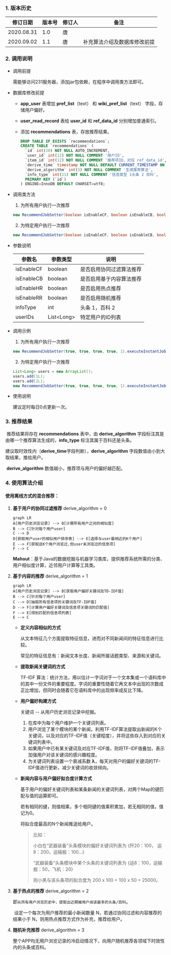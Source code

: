 ### 1. 版本历史	

| 修订日期   | 版本号 | 修订人 | 备注                         |
| ---------- | ------ | ------ | ---------------------------- |
| 2020.08.31 | 1.0    | 唐     |                              |
| 2020.09.02 | 1.1    | 唐     | 补充算法介绍及数据库修改前提 |

### 2. 调用说明

- 调用前提

  需能够访问231服务器，添加jar包依赖，在程序中调用类方法即可。

- 数据库修改前提

  - **app_user** 表增加 **pref_list**（text） 和 **wiki_pref_list**（text） 字段，存储用户偏好。

  - **user_read_record** 表给 **user_id** 和 **ref_data_id** 分别增加普通索引。

  - 添加 **recommendations** 表，存放推荐结果。

    ```sql
    DROP TABLE IF EXISTS `recommendations`;
    CREATE TABLE `recommendations` (
      `id` int(20) NOT NULL AUTO_INCREMENT,
      `user_id` int(12) NOT NULL COMMENT '用户ID',
      `item_id` int(12) NOT NULL COMMENT '推荐项ID，对应 ref_data_id',
      `derive_time` timestamp NOT NULL DEFAULT CURRENT_TIMESTAMP ON UPDATE CURRENT_TIMESTAMP COMMENT '生成时间',
      `derive_algorithm` int(3) NOT NULL COMMENT '生成推荐算法',
      `info_type` int(11) NOT NULL COMMENT '信息类型 1头条 2 百科',
      PRIMARY KEY (`id`)
    ) ENGINE=InnoDB DEFAULT CHARSET=utf8;
    ```

- 调用类方法

  1. 为所有用户执行一次推荐

  ```java
  new RecommendJobSetter(boolean isEnableCF, boolean isEnableCB, boolean isEnableHR, boolean isEnableRR, int infoType).executeInstanceJobForAllUsers();
  ```

  2. 为特定用户执行一次推荐

  ```java
  new RecommendJobSetter(boolean isEnableCF, boolean isEnableCB, boolean isEnableHR, boolean isEnableRR, int infoType).executeInstanceJobForCertainUsers(List<Long> userIDs);
  ```

- 参数说明

  | 参数名     | 参数类型         | 说明                     |
  | ---------- | ---------------- | ------------------------ |
  | isEnableCF | boolean          | 是否启用协同过滤算法推荐 |
  | isEnableCB | boolean          | 是否启用基于内容算法推荐 |
  | isEnableHR | boolean          | 是否启用热点推荐         |
  | isEnableRR | boolean          | 是否启用随机推荐         |
  | infoType   | int              | 头条 1，百科 2           |
  | userIDs    | List&lt;Long&gt; | 特定用户的ID列表         |

- 调用示例

  1. 为所有用户执行一次推荐
  
  ```java
  new RecommendJobSetter(true, true, true, true, 1).executeInstantJobForAllUsers();
  ```
  
  2. 为特定用户执行一次推荐
  
  ```java
  List<Long> users = new ArrayList();
  users.add(1L);
  users.add(2L);
  new RecommendJobSetter(true, true, true, true, 1).executeInstantJobForAllUsers(users);
  ```
  
- 使用说明

  建议定时每日0点更新一次。


### 3. 推荐结果

​	推荐结果将存在 **recommendations** 表中，由 **derive_algorithm** 字段标注其是由哪一个推荐算法生成的，**info_type** 标注其属于百科还是头条。

​	建议取时效性内（**derive_time**字段判断），**derive_algorithm** 字段数值由小到大取结果，推给用户。

​	**derive_algorithm** 数值越小，推荐项与用户的偏好越匹配。

### 4. 使用算法介绍

#### 使用离线方式的混合推荐：

1. **基于用户的协同过滤推荐**   derive_algorithm = 0

   ```mermaid
   graph LR
   A[用户历史浏览记录] --> B[计算所有用户之间的相似度]
   B --> C[针对每个用户user]
   C --> D
   D[获取用户user的相似用户排序表] --> E[选择与user最相近的K个用户]
   E --> F[获取这K个用户浏览过,但user未浏览过的信息项]
   F --> C
   ```

   ​	**Mahout**：基于Java的数据挖掘与机器学习类库，提供推荐系统所需的分类、用户相似度计算，近邻用户计算等工具类。

2. **基于内容的推荐**    derive_algorithm = 1

   ```mermaid
   graph LR
   A[用户历史浏览记录] --> B[获取用户偏好关键词及TD-IDF值]
   B --> C[针对每个用户user]
   C --> D[抽取所有信息项的关键词及TF-IDF值]
   D --> F[计算用户偏好关键词及信息项关键词的匹配值]
   F --> E[得到匹配的信息项列表]
   E --> C
   ```

   - **定义内容相似的方式**

     从文本特征几个方面提取特征信息，进而对不同新闻间的特征信息进行比较。

     常见的特征信息有：新闻文本长度、新闻所属话题类型、来源和关键词。

   - **提取新闻关键词的方式**

     TF-IDF 算法：统计方法，用以估计一字词对于一个文本集或一个语料库中的其中一份文件的重要程度。字词的重要性随着它再文本中出现的次数成正比增加，但同时会随着它在语料库中的出现频率成反比下降。

   - **用户偏好构建方式**

     关键词  -- 从用户历史浏览记录中挖掘。

     1. 在库中为每个用户维护一个关键词列表。
     2. 用户浏览了某个模块的某个新闻，利用TF-IDF算法提取出新闻的K个关键词，以及对应的TF-IDF值（关键程度），并将这些存入到对应的关键词列表中。
     3. 如果用户中已有某关键词及对应TF-IDF值，则将TF-IDF值叠加，表示加强用户对该关键词的感兴趣程度。
     4. 为关键词列表设置一个衰减系数 **λ**，每天对用户的偏好关键词的TF-IDF值进行更新，减少关键词的收敛倾向。

   - **新闻内容与用户偏好拟合度计算方式**

     基于用户的偏好关键词列表和某条新闻的关键词列表，对两个Map的键匹配与值的运算即可。

     若有相同的键，则值相乘，多个相同键的值乘积累加，若无相同的值，值记为0。

     将拟合度最高的N个新闻推送给用户。

     > 比如：
     >
     > 小白在“武器装备”头条模块的偏好关键词列表为 {歼20：100， 运8：200，运输舰：100...}
     >
     > “武器装备”头条模块中某个头条的关键词列表为 {运8：100，运输舰：50，飞机：20}
     >
     > 则小黑与该头条项的拟合度为 200 x 100 + 100 x 50 = 25000。

3. **基于热点的推荐**    derive_algorithm = 2

   ​	即`从所有用户浏览历史中，提取出近期被用户阅读最多的头条/百科`。

   ​	设定一个每次为用户推荐的最小新闻数量 N，若通过协同过滤和内容推荐的结果小于 N，则用热点推荐方式作为补充，推荐给用户。

4. **随机补充推荐**    derive_algorithm = 3

   ​	整个APP均无用户浏览记录的冷启动情况下，向用户随机推荐各领域下时效性内的头条或百科。


